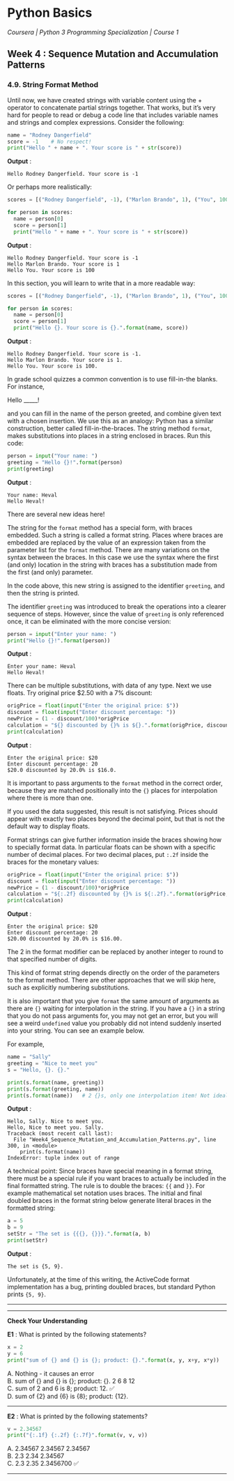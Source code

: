 # Python Basics
*Coursera | Python 3 Programming Specialization | Course 1*

## Week 4 : Sequence Mutation and Accumulation Patterns
### 4.9. String Format Method

Until now, we have created strings with variable content using the + operator to concatenate partial strings together. That works, but it’s very hard for people to read or debug a code line that includes variable names and strings and complex expressions. Consider the following:


```python
name = "Rodney Dangerfield"
score = -1    # No respect!
print("Hello " + name + ". Your score is " + str(score))
```

**Output** :

```
Hello Rodney Dangerfield. Your score is -1
```

Or perhaps more realistically:

```python
scores = [("Rodney Dangerfield", -1), ("Marlon Brando", 1), ("You", 100)]

for person in scores:
  name = person[0]
  score = person[1]
  print("Hello " + name + ". Your score is " + str(score))
```

**Output** :

```
Hello Rodney Dangerfield. Your score is -1
Hello Marlon Brando. Your score is 1
Hello You. Your score is 100
```

In this section, you will learn to write that in a more readable way:


```python
scores = [("Rodney Dangerfield", -1), ("Marlon Brando", 1), ("You", 100)]

for person in scores:
  name = person[0]
  score = person[1]
  print("Hello {}. Your score is {}.".format(name, score))
```

**Output** :

```
Hello Rodney Dangerfield. Your score is -1.
Hello Marlon Brando. Your score is 1.
Hello You. Your score is 100.
```

In grade school quizzes a common convention is to use fill-in-the blanks. For instance,

Hello _____!

and you can fill in the name of the person greeted, and combine given text with a chosen insertion. We use this as an analogy: Python has a similar construction, better called fill-in-the-braces. The string method `format`, makes substitutions into places in a string enclosed in braces. Run this code:

```python
person = input("Your name: ")
greeting = "Hello {}!".format(person)
print(greeting)
```

**Output** :

```
Your name: Heval
Hello Heval!
```


There are several new ideas here!

The string for the `format` method has a special form, with braces embedded. Such a string is called a format string. Places where braces are embedded are replaced by the value of an expression taken from the parameter list for the `format` method. There are many variations on the syntax between the braces. In this case we use the syntax where the first (and only) location in the string with braces has a substitution made from the first (and only) parameter.

In the code above, this new string is assigned to the identifier `greeting`, and then the string is printed.

The identifier `greeting` was introduced to break the operations into a clearer sequence of steps. However, since the value of `greeting` is only referenced once, it can be eliminated with the more concise version:

```python
person = input("Enter your name: ")
print("Hello {}!".format(person))
```

**Output** :

```
Enter your name: Heval
Hello Heval!
```

There can be multiple substitutions, with data of any type. Next we use floats. Try original price $2.50 with a 7% discount:


```python
origPrice = float(input("Enter the original price: $"))
discount = float(input("Enter discount percentage: "))
newPrice = (1 - discount/100)*origPrice
calculation = "${} discounted by {}% is ${}.".format(origPrice, discount, newPrice)
print(calculation)
```

**Output** :

```
Enter the original price: $20
Enter discount percentage: 20
$20.0 discounted by 20.0% is $16.0.
```

It is important to pass arguments to the `format` method in the correct order, because they are matched positionally into the `{}` places for interpolation where there is more than one.

If you used the data suggested, this result is not satisfying. Prices should appear with exactly two places beyond the decimal point, but that is not the default way to display floats.

Format strings can give further information inside the braces showing how to specially format data. In particular floats can be shown with a specific number of decimal places. For two decimal places, put `:.2f` inside the braces for the monetary values:


```python
origPrice = float(input("Enter the original price: $"))
discount = float(input("Enter discount percentage: "))
newPrice = (1 - discount/100)*origPrice
calculation = "${:.2f} discounted by {}% is ${:.2f}.".format(origPrice, discount, newPrice)
print(calculation)
```

**Output** :

```
Enter the original price: $20
Enter discount percentage: 20
$20.00 discounted by 20.0% is $16.00.
```

The 2 in the format modifier can be replaced by another integer to round to that specified number of digits.

This kind of format string depends directly on the order of the parameters to the format method. There are other approaches that we will skip here, such as explicitly numbering substitutions.

It is also important that you give `format` the same amount of arguments as there are `{}` waiting for interpolation in the string. If you have a `{}` in a string that you do not pass arguments for, you may not get an error, but you will see a weird `undefined` value you probably did not intend suddenly inserted into your string. You can see an example below.

For example,

```python
name = "Sally"
greeting = "Nice to meet you"
s = "Hello, {}. {}."

print(s.format(name, greeting))
print(s.format(greeting, name))
print(s.format(name))   # 2 {}s, only one interpolation item! Not ideal.
```

**Output** :

```
Hello, Sally. Nice to meet you.
Hello, Nice to meet you. Sally.
Traceback (most recent call last):
  File "Week4_Sequence_Mutation_and_Accumulation_Patterns.py", line 300, in <module>
    print(s.format(name))
IndexError: tuple index out of range
```

A technical point: Since braces have special meaning in a format string, there must be a special rule if you want braces to actually be included in the final formatted string. The rule is to double the braces: `{{` and `}}`. For example mathematical set notation uses braces. The initial and final doubled braces in the format string below generate literal braces in the formatted string:


```python
a = 5
b = 9
setStr = "The set is {{{}, {}}}.".format(a, b)
print(setStr)
```

**Output** :

```
The set is {5, 9}.
```

Unfortunately, at the time of this writing, the ActiveCode format implementation has a bug, printing doubled braces, but standard Python prints `{5, 9}`.

----
-----

**Check Your Understanding**


**E1** : What is printed by the following statements?

```python
x = 2
y = 6
print("sum of {} and {} is {}; product: {}.".format(x, y, x+y, x*y))
```

A. Nothing - it causes an error  <br>
B. sum of {} and {} is {}; product: {}. 2 6 8 12  <br>
C. sum of 2 and 6 is 8; product: 12. ✅  <br>
D. sum of {2} and {6} is {8}; product: {12}.  <br>

---

**E2** : What is printed by the following statements?

```python
v = 2.34567
print("{:.1f} {:.2f} {:.7f}".format(v, v, v))
```

A. 2.34567 2.34567 2.34567 <br>
B. 2.3 2.34 2.34567 <br>
C. 2.3 2.35 2.3456700 ✅  <br>

---
